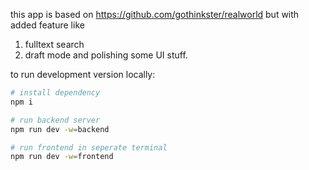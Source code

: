 this app is based on https://github.com/gothinkster/realworld but with added feature like
1. fulltext search
2. draft mode
and polishing some UI stuff.

to run development version locally:

```bash
# install dependency
npm i
```

```bash
# run backend server
npm run dev -w=backend
```

```bash
# run frontend in seperate terminal
npm run dev -w=frontend
```